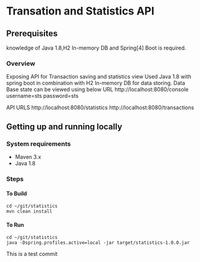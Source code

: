 # Transation and Statistics API

## Prerequisites

knowledge of Java 1.8,H2 In-memory DB and Spring[4] Boot is required. 


### Overview

Exposing API for Transaction saving and statistics view
Used Java 1.8 with spring boot in combination with H2 In-memory DB for data storing.
Data Base state can be viewed using below URL
http://localhost:8080/console
username=sts
password=sts

API URLS
http://localhost:8080/statistics
http://localhost:8080/transactions
 
## Getting up and running locally

### System requirements

* Maven 3.x
* Java 1.8


### Steps

#### To Build

```
cd ~/git/statistics
mvn clean install
```

#### To Run

```
cd ~/git/statistics
java -Dspring.profiles.active=local -jar target/statistics-1.0.0.jar
```


This is a test commit